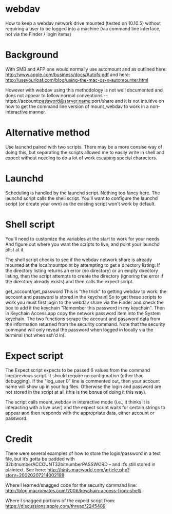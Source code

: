 # webdav
How to keep a webdav network drive mounted (tested on 10.10.5) without requiring a user to be logged into a machine (via command line interface, not via the Finder / login items)

# Background

With SMB and AFP one would normally use automount and as outlined here: http://www.apple.com/business/docs/Autofs.pdf and here: http://useyourloaf.com/blog/using-the-mac-os-x-automounter.html

However with webdav using this methodology is not well documented and does not appear to follow normal conventions -- https://account:password@server.name:port/share and it is not intuitive on how to get the command line version of mount_webdav to work in a non-interactive manner.

# Alternative method
Use launchd paired with two scripts.  There may be a more consise way of doing this, but separating the scripts allowed me to easily write in shell and expect without needing to do a lot of work escaping special characters.

# Launchd

Scheduling is handled by the launchd script.  Nothing too fancy here.  The launchd script calls the shell script.  You'll want to configure the launchd script (or create your own) as the existing script won't work by default.

# Shell script

You'll need to customize the variables at the start to work for your needs.  And figure out where you want the scripts to live, and point your launchd plist at it.

The shell script checks to see if the webdav network share is already mounted at the localmountpoint by attempting to get a directory listing.  If the directory listing returns an error (no directory) or an empty directory listing, then the script attempts to create the directory (ignoring the error if the directory already exists) and then calls the expect script.

get_account/get_password
This is "the trick" to getting webdav to work: the account and password is stored in the keychain!  So to get these scripts to work you must first login to the webdav share via the Finder and check the box to add it the keychain "Remember this password in my keychain".  Then in Keychain Access.app copy the network password item into the System keychain.  The two functions scrape the account and password data from the information returned from the security command.  Note that the security command will only reveal the password when logged in locally via the terminal (not when ssh'd in).

# Expect script
The Expect script expects to be passed 6 values from the command line/previous script.  It should require no configuration (other than debugging).  If the "log_user 0" line is commented out, then your account name will show up in your log files.  Otherwise the login and password are not stored in the script at all (this is the bonus of doing it this way).

The script calls mount_webdav in interactive mode (i.e., it thinks it is interacting with a live user) and the expect script waits for certain strings to appear and then responds with the appropriate data, either account or password.

# Credit
There were several examples of how to store the login/password in a text file, but it’s gotta be padded with 32bitnumberACCOUNT32bitnumberPASSWORD – and it’s still stored in plaintext.  See here:  http://hints.macworld.com/article.php?story=20020207214002198

Where I learned/snagged code for the security command line:  http://blog.macromates.com/2006/keychain-access-from-shell/

Where I snagged portions of the expect script from: https://discussions.apple.com/thread/2245489
